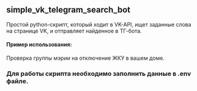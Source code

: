 ## simple_vk_telegram_search_bot

Простой python-скрипт, который ходит в VK-API,
ищет заданные слова на странице VK,
и отправляет найденное в ТГ-бота.


#### Пример использования:
Проверка группы мэрии на отключение ЖКУ в вашем доме.

### Для работы скрипта необходимо заполнить данные в .env файле.